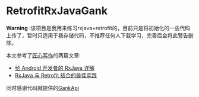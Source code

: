 # RetrofitRxJavaGank

**Warning** :该项目是我用来练习rxjava+retrofit的，目前只是将初始化的一些代码上传了，暂时只适用于我存储代码，不推荐任何人下载学习，完善后会将此警告删除。

本文参考了[匠心写作](http://gank.io/post/published)的两篇文章:
* [给 Android 开发者的 RxJava 详解](http://gank.io/post/560e15be2dca930e00da1083)
* [RxJava 与 Retrofit 结合的最佳实践](http://gank.io/post/56e80c2c677659311bed9841)

同时感谢代码就提供的[GankApi](http://gank.io/api)